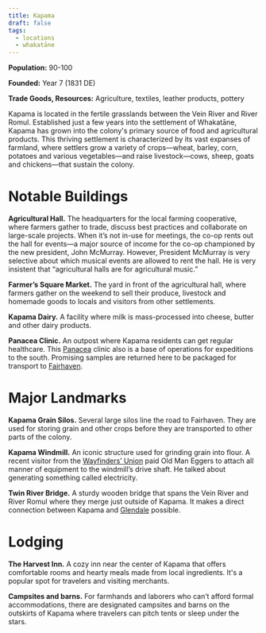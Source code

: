 ```yaml
---
title: Kapama
draft: false
tags:
  - locations
  - whakatāne
---
```

**Population:** 90-100

**Founded:** Year 7 (1831 DE)

**Trade Goods, Resources:** Agriculture, textiles, leather products, pottery

Kapama is located in the fertile grasslands between the Vein River and River Romul. Established just a few years into the settlement of Whakatāne, Kapama has grown into the colony's primary source of food and agricultural products. This thriving settlement is characterized by its vast expanses of farmland, where settlers grow a variety of crops—wheat, barley, corn, potatoes and various vegetables—and raise livestock—cows, sheep, goats and chickens—that sustain the colony. 
# Notable Buildings
**Agricultural Hall.** The headquarters for the local farming cooperative, where farmers gather to trade, discuss best practices and collaborate on large-scale projects. When it’s not in-use for meetings, the co-op rents out the hall for events—a major source of income for the co-op championed by the new president, John McMurray. However, President McMurray is very selective about which musical events are allowed to rent the hall. He is very insistent that “agricultural halls are for agricultural music.”

**Farmer’s Square Market.** The yard in front of the agricultural hall, where farmers gather on the weekend to sell their produce, livestock and homemade goods to locals and visitors from other settlements. 

**Kapama Dairy.** A facility where milk is mass-processed into cheese, butter and other dairy products.

**Panacea Clinic.** An outpost where Kapama residents can get regular healthcare. This [Panacea](panacea) clinic also is a base of operations for expeditions to the south. Promising samples are returned here to be packaged for transport to [Fairhaven](fairhaven).
# Major Landmarks
**Kapama Grain Silos.** Several large silos line the road to Fairhaven. They are used for storing grain and other crops before they are transported to other parts of the colony.

**Kapama Windmill.** An iconic structure used for grinding grain into flour. A recent visitor from the [Wayfinders’ Union](the-wayfinders-union) paid Old Man Eggers to attach all manner of equipment to the windmill’s drive shaft. He talked about generating something called electricity.

**Twin River Bridge.** A sturdy wooden bridge that spans the Vein River and River Romul where they merge just outside of Kapama. It makes a direct connection between Kapama and [Glendale](glendale) possible.
# Lodging
**The Harvest Inn.** A cozy inn near the center of Kapama that offers comfortable rooms and hearty meals made from local ingredients. It's a popular spot for travelers and visiting merchants.

**Campsites and barns.** For farmhands and laborers who can’t afford formal accommodations, there are designated campsites and barns on the outskirts of Kapama where travelers can pitch tents or sleep under the stars.